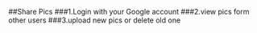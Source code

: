 ##Share Pics
###1.Login with your Google account
###2.view pics form other users 
###3.upload new pics or delete old one
